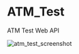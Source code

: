 # ATM_Test
ATM Test Web API

![atm_test_screenshot](https://github.com/user-attachments/assets/12ae53a9-5182-4f79-ad8b-686003936d5a)
